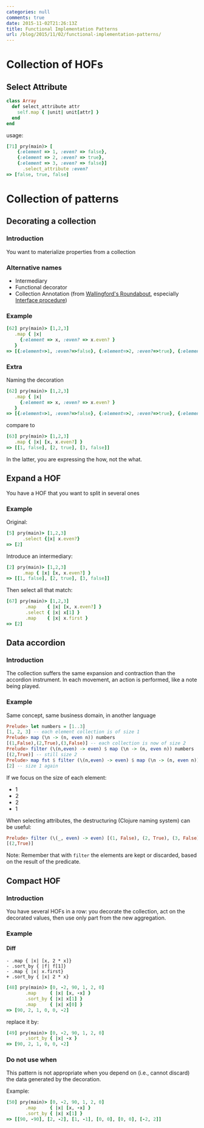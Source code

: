 ```yaml
---
categories: null
comments: true
date: 2015-11-02T21:26:13Z
title: Functional Implementation Patterns
url: /blog/2015/11/02/functional-implementation-patterns/
---
```


<!--
# Template

## Name
### Introduction
### Alternative names
### Forces
### Example
#### Diff
#### Step by step
### Use when
### Do not use when
### Relates to
#### Points to
#### Points here

-->

# Collection of HOFs

<!--

## Map

## Reduce, Inject

## Each

## Filter, Keep, Select

## Flatten

-->

## Select Attribute


```ruby
class Array
  def select_attribute attr
    self.map { |unit| unit[attr] }
  end
end
```

usage:

```ruby
[71] pry(main)> [
    {:element => 1, :even? => false},
    {:element => 2, :even? => true},
    {:element => 3, :even? => false}]
      .select_attribute :even?
=> [false, true, false]
```

# Collection of patterns

## Decorating a collection

### Introduction

You want to materialize properties from a collection

### Alternative names

  * Intermediary
  * Functional decorator
  * Collection Annotation (from [Wallingford's Roundabout](http://www.cs.uni.edu/~wallingf/patterns/recursion.html), especially [Interface procedure](http://www.cs.uni.edu/~wallingf/patterns/recursion.html#2))

### Example

```ruby
[62] pry(main)> [1,2,3]
   .map { |x| 
     {:element => x, :even? => x.even? } 
   }
=> [{:element=>1, :even?=>false}, {:element=>2, :even?=>true}, {:element=>3, :even?=>false}]
```

### Extra

Naming the decoration

```ruby
[62] pry(main)> [1,2,3]
   .map { |x| 
     {:element => x, :even? => x.even? } 
   }
=> [{:element=>1, :even?=>false}, {:element=>2, :even?=>true}, {:element=>3, :even?=>false}]
```

compare to

```ruby
[63] pry(main)> [1,2,3]
   .map { |x| [x, x.even?] }
=> [[1, false], [2, true], [3, false]]
```

In the latter, you are expressing the how, not the what.


## Expand a HOF

You have a HOF that you want to split in several ones

### Example

Original:

```ruby
[5] pry(main)> [1,2,3]
      .select {|x| x.even?}
=> [2]
```

Introduce an intermediary:

```ruby
[2] pry(main)> [1,2,3]
      .map { |x| [x, x.even?] }
=> [[1, false], [2, true], [3, false]]
```

Then select all that match:

```ruby
[67] pry(main)> [1,2,3]
       .map    { |x| [x, x.even?] }
       .select { |x| x[1] }
       .map    { |x| x.first }
=> [2]
```

## Data accordion
  
### Introduction

The collection suffers the same expansion and contraction than the accordion instrument. In each movement, an action is performed, like a note being played.

### Example

Same concept, same business domain, in another language

```haskell
Prelude> let numbers = [1..3]
[1, 2, 3] -- each element collection is of size 1
Prelude> map (\n -> (n, even n)) numbers 
[(1,False),(2,True),(3,False)] -- each collection is now of size 2
Prelude> filter (\(n,even) -> even) $ map (\n -> (n, even n)) numbers
[(2,True)] -- still size 2
Prelude> map fst $ filter (\(n,even) -> even) $ map (\n -> (n, even n)) numbers
[2] -- size 1 again
```

If we focus on the size of each element:

  * 1
  * 2
  * 2
  * 1

When selecting attributes, the destructuring (Clojure naming system) can be useful:

```haskell
Prelude> filter (\(_, even) -> even) [(1, False), (2, True), (3, False)]
[(2,True)]
```

Note: Remember that with `filter` the elements are kept or discarded, based on the result of the predicate.

## Compact HOF

### Introduction

You have several HOFs in a row: you decorate the collection, act on the decorated values, then use only part from the new aggregation.

### Example

#### Diff

```
- .map { |x| [x, 2 * x]}
- .sort_by { |f| f[1]}
- .map { |x| x.first}
+ .sort_by { |x| 2 * x}
```

```ruby
[48] pry(main)> [0, -2, 90, 1, 2, 0]
       .map     { |x| [x, -x] }
       .sort_by { |x| x[1] }
       .map     { |x| x[0] }
=> [90, 2, 1, 0, 0, -2]
```

replace it by:

```ruby
[49] pry(main)> [0, -2, 90, 1, 2, 0]
       .sort_by { |x| -x }
=> [90, 2, 1, 0, 0, -2]
```

### Do not use when

This pattern is not appropriate when you depend on (i.e., cannot discard) the data generated by the decoration.

Example:
   
```ruby
[50] pry(main)> [0, -2, 90, 1, 2, 0]
       .map     { |x| [x, -x] }
       .sort_by { |x| x[1] }
=> [[90, -90], [2, -2], [1, -1], [0, 0], [0, 0], [-2, 2]]
```
